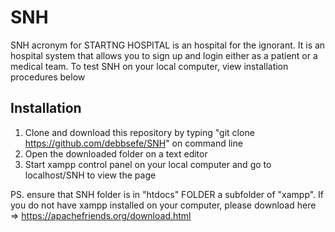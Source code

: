 # SNH

SNH acronym for STARTNG HOSPITAL is an hospital for the ignorant. It is an hospital system that allows you to sign up and login either as a patient or a medical team. To test SNH on your local computer, view installation procedures below

## Installation

1. Clone and download this repository by typing "git clone https://github.com/debbsefe/SNH" on command line
2. Open the downloaded folder on a text editor
3. Start xampp control panel on your local computer and go to localhost/SNH to view the page

PS. ensure that SNH folder is in "htdocs" FOLDER a subfolder of "xampp". If you do not have xampp installed on your computer, please download here =>  https://apachefriends.org/download.html

